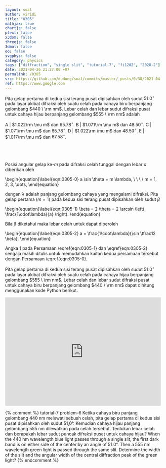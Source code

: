 ```yaml
---
layout: soal
author: viridi
title: "0305"
mathjax: true
chartjs: false
ptext: false
x3dom: false
threejs: false
3dmol: false
oo: false
svgphys: false
category: physics
tags: ["diffraction", "single slit", "tutorial-7", "fi1202", "2020-2"]
date: 2021-04-26 21:27:00 +07
permalink: /0305
src: https://github.com/dudung/soal/commits/master/_posts/0/30/2021-04-26-elementary-physics-tutorial-7-5.md
ref: https://www.google.com
---
```

Pita gelap pertama di kedua sisi terang pusat dipisahkan oleh sudut $51.0 ^\circ$ pada layar akibat difraksi oleh suatu celah pada cahaya biru berpanjang gelombang $440 \ \rm nm$. Lebar celah dan lebar sudut difraksi pusat untuk cahaya hijau berpanjang gelombang $555 \ \rm nm$ adalah

A | $1.022\rm \mu m$ dan $65.78 ^\circ$.
B | $1.071\rm \mu m$ dan $48.50 ^\circ$.
C | $1.071\rm \mu m$ dan $65.78 ^\circ$.
D | $1.022\rm \mu m$ dan $48.50 ^\circ$.
E | $1.017\rm \mu m$ dan $67.58 ^\circ$.


## &nbsp;
Posisi angular gelap ke-$m$ pada difraksi celah tunggal dengan lebar $a$ diberikan oleh

\begin{equation}\label{eqn:0305-0}
a \sin \theta = m \lambda, \ \ \ \ m = 1, 2, 3, \dots,
\end{equation}

dengan $\lambda$ adalah panjang gelombang cahaya yang mengalami difraksi. Pita gelap pertama ($m = 1$) pada kedua sisi terang pusat dipisahkan oleh sudut $\beta$

\begin{equation}\label{eqn:0305-1}
\beta = 2 \theta = 2 \arcsin \left( \frac{1\cdot\lambda}{a} \right).
\end{equation}

Bila $\beta$ diketahui maka lebar celah untuk dapat diperoleh

\begin{equation}\label{eqn:0305-2}
a = \frac{1\cdot\lambda}{\sin \tfrac12 \beta}.
\end{equation}

Angka $1$ pada Persamaan \eqref{eqn:0305-1} dan \eqref{eqn:0305-2} sengaja masih ditulis untuk memudahkan kaitan kedua persamaan tersebut dengan Persamaan \eqref{eqn:0305-0}.

Pita gelap pertama di kedua sisi terang pusat dipisahkan oleh sudut $51.0 ^\circ$ pada layar akibat difraksi oleh suatu celah pada cahaya hijau berpanjang gelombang $555 \ \rm nm$. Lebar celah dan lebar sudut difraksi pusat untuk cahaya biru berpanjang gelombang $440 \ \rm nm$ dapat dihitung menggunakan kode Python berikut.

<iframe src="https://trinket.io/embed/python/f0ccb4879a" width="100%" height="350" frameborder="0" marginwidth="0" marginheight="0" allowfullscreen></iframe>

{% comment %}
tutorial-7 problem-6
Ketika cahaya biru panjang gelombang 440 nm melewati sebuah celah, pita gelap pertama di kedua sisi pusat dipisahkan oleh sudut 51,0°. Kemudian cahaya hijau panjang gelombang 555 nm dilewatkan pada celah tersebut. Tentukan lebar celah dan berapakah lebar sudut puncak difraksi pusat untuk cahaya hijau?
When the 440 nm wavelength blue light passes through a single slit, the first dark band is on either side of the center by an angle of 51.0°. Then a 555 nm wavelength green light is passed through the same slit. Determine the width of the slit and the angular width of the central diffraction peak of the green light?
{% endcomment %}
